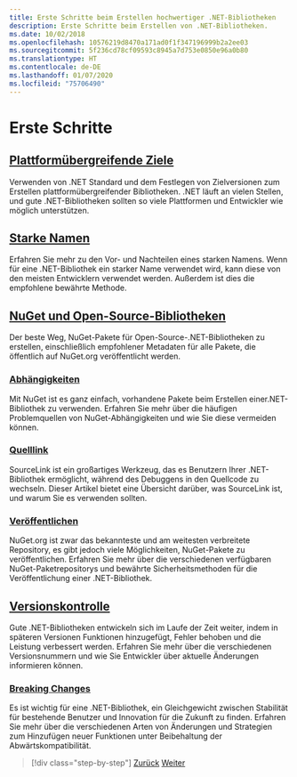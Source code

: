 ```yaml
---
title: Erste Schritte beim Erstellen hochwertiger .NET-Bibliotheken
description: Erste Schritte beim Erstellen von .NET-Bibliotheken.
ms.date: 10/02/2018
ms.openlocfilehash: 10576219d8470a171ad0f1f347196999b2a2ee03
ms.sourcegitcommit: 5f236cd78cf09593c8945a7d753e0850e96a0b80
ms.translationtype: HT
ms.contentlocale: de-DE
ms.lasthandoff: 01/07/2020
ms.locfileid: "75706490"
---
```

# <a name="get-started"></a>Erste Schritte

## <a name="cross-platform-targetingcross-platform-targetingmd"></a>[Plattformübergreifende Ziele](./cross-platform-targeting.md)

Verwenden von .NET Standard und dem Festlegen von Zielversionen zum Erstellen plattformübergreifender Bibliotheken. .NET läuft an vielen Stellen, und gute .NET-Bibliotheken sollten so viele Plattformen und Entwickler wie möglich unterstützen.

## <a name="strong-namingstrong-namingmd"></a>[Starke Namen](./strong-naming.md)

Erfahren Sie mehr zu den Vor- und Nachteilen eines starken Namens. Wenn für eine .NET-Bibliothek ein starker Name verwendet wird, kann diese von den meisten Entwicklern verwendet werden. Außerdem ist dies die empfohlene bewährte Methode.

## <a name="nuget-and-open-source-librariesnugetmd"></a>[NuGet und Open-Source-Bibliotheken](./nuget.md)

Der beste Weg, NuGet-Pakete für Open-Source-.NET-Bibliotheken zu erstellen, einschließlich empfohlener Metadaten für alle Pakete, die öffentlich auf NuGet.org veröffentlicht werden.

### <a name="dependenciesdependenciesmd"></a>[Abhängigkeiten](./dependencies.md)

Mit NuGet ist es ganz einfach, vorhandene Pakete beim Erstellen einer.NET-Bibliothek zu verwenden. Erfahren Sie mehr über die häufigen Problemquellen von NuGet-Abhängigkeiten und wie Sie diese vermeiden können.

### <a name="source-linksourcelinkmd"></a>[Quelllink](./sourcelink.md)

SourceLink ist ein großartiges Werkzeug, das es Benutzern Ihrer .NET-Bibliothek ermöglicht, während des Debuggens in den Quellcode zu wechseln. Dieser Artikel bietet eine Übersicht darüber, was SourceLink ist, und warum Sie es verwenden sollten.

### <a name="publishingpublish-nuget-packagemd"></a>[Veröffentlichen](./publish-nuget-package.md)

NuGet.org ist zwar das bekannteste und am weitesten verbreitete Repository, es gibt jedoch viele Möglichkeiten, NuGet-Pakete zu veröffentlichen. Erfahren Sie mehr über die verschiedenen verfügbaren NuGet-Paketrepositorys und bewährte Sicherheitsmethoden für die Veröffentlichung einer .NET-Bibliothek.

## <a name="versioningversioningmd"></a>[Versionskontrolle](./versioning.md)

Gute .NET-Bibliotheken entwickeln sich im Laufe der Zeit weiter, indem in späteren Versionen Funktionen hinzugefügt, Fehler behoben und die Leistung verbessert werden. Erfahren Sie mehr über die verschiedenen Versionsnummern und wie Sie Entwickler über aktuelle Änderungen informieren können.

### <a name="breaking-changesbreaking-changesmd"></a>[Breaking Changes](./breaking-changes.md)

Es ist wichtig für eine .NET-Bibliothek, ein Gleichgewicht zwischen Stabilität für bestehende Benutzer und Innovation für die Zukunft zu finden. Erfahren Sie mehr über die verschiedenen Arten von Änderungen und Strategien zum Hinzufügen neuer Funktionen unter Beibehaltung der Abwärtskompatibilität.

>[!div class="step-by-step"]
>[Zurück](index.md)
>[Weiter](cross-platform-targeting.md)
